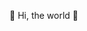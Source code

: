 👋 Hi, the world 🦕

<!---
djamelbencherif/djamelbencherif is a ✨ special ✨ repository because its `README.md` (this file) appears on your GitHub profile.
You can click the Preview link to take a look at your changes.
--->
